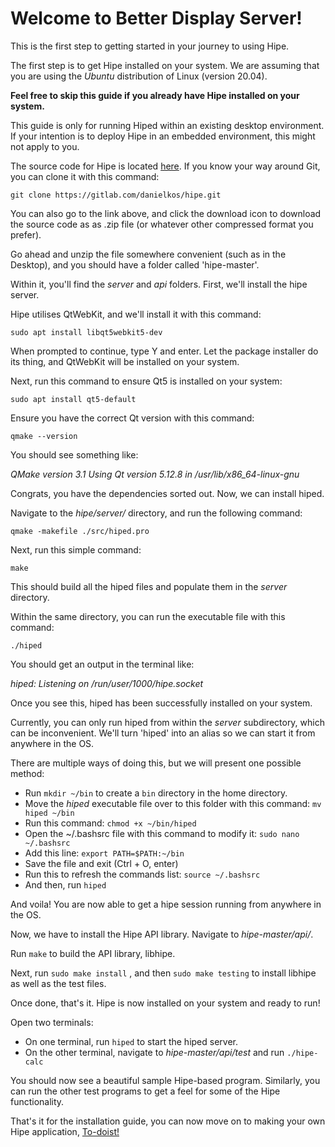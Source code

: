 # Welcome to Better Display Server! 

This is the first step to getting started in your journey to using Hipe. 

The first step is to get Hipe installed on your system. We are assuming that you are using the *Ubuntu* distribution of Linux (version 20.04). 

**Feel free to skip this guide if you already have Hipe installed on your system.**

This guide is only for running Hiped within an existing desktop environment. If your intention is to deploy Hipe in an embedded environment, this might not apply to you.

The source code for Hipe is located [here](https://gitlab.com/danielkos/hipe). If you know your way around Git, you can clone it with this command: 

``` 
git clone https://gitlab.com/danielkos/hipe.git 
```

You can also go to the link above, and click the download icon to download the source code as as .zip file (or whatever other compressed format you prefer).

Go ahead and unzip the file somewhere convenient (such as in the Desktop), and you should have a folder called 'hipe-master'. 

Within it, you'll find the *server* and *api* folders. First, we'll install the hipe server. 

Hipe utilises QtWebKit, and we'll install it with this command:

```
sudo apt install libqt5webkit5-dev
```

When prompted to continue, type Y and enter. Let the package installer do its thing, and QtWebKit will be installed on your system. 

Next, run this command to ensure Qt5 is installed on your system:

```
sudo apt install qt5-default
```

Ensure you have the correct Qt version with this command:

```
qmake --version
```

You should see something like:

*QMake version 3.1
Using Qt version 5.12.8 in /usr/lib/x86_64-linux-gnu*


Congrats, you have the dependencies sorted out. Now, we can install hiped. 

Navigate to the *hipe/server/* directory, and run the following command:

```
qmake -makefile ./src/hiped.pro
```

Next, run this simple command:

```
make
```
This should build all the hiped files and populate them in the *server* directory. 

Within the same directory, you can run the executable file with this command:

```
./hiped
```
You should get an output in the terminal like:

*hiped: Listening on /run/user/1000/hipe.socket*

Once you see this, hiped has been successfully installed on your system. 
 
Currently, you can only run hiped from within the *server* subdirectory, which can be inconvenient. We'll turn 'hiped' into an alias so we can start it from anywhere in the OS. 

There are multiple ways of doing this, but we will present one possible method:

- Run ``` mkdir ~/bin ``` to create a ``` bin ``` directory in the home directory.
- Move the *hiped* executable file over to this folder with this command: ``` mv hiped ~/bin ```
- Run this command: ``` chmod +x ~/bin/hiped ```
- Open the ~/.bashsrc file with this command to modify it: ``` sudo nano ~/.bashsrc ```
- Add this line: ``` export PATH=$PATH:~/bin ```
- Save the file and exit (Ctrl + O, enter)
- Run this to refresh the commands list: ``` source ~/.bashsrc ```  
- And then, run ```hiped```

And voila! You are now able to get a hipe session running from anywhere in the OS. 

Now, we have to install the Hipe API library. Navigate to *hipe-master/api/*.

Run ```make``` to build the API library, libhipe.

Next, run ``` sudo make install ``` , and then ``` sudo make testing ``` to install libhipe as well as the test files. 

Once done, that's it. Hipe is now installed on your system and ready to run!

Open two terminals:
- On one terminal, run ``` hiped ``` to start the hiped server.
- On the other terminal, navigate to *hipe-master/api/test* and run ``` ./hipe-calc ```

You should now see a beautiful sample Hipe-based program. Similarly, you can run the other test programs to get a feel for some of the Hipe functionality. 

That's it for the installation guide, you can now move on to making your own Hipe application, [To-doist!](making_todoist.md)

